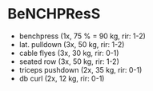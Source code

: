 # BeNCHPResS
* benchpress (1x, 75 % = 90 kg, rir: 1-2)
* lat. pulldown (3x, 50 kg, rir: 1-2)
* cable flyes (3x, 30 kg, rir: 0-1)
* seated row (3x, 50 kg, rir: 1-2)
* triceps pushdown (2x, 35 kg, rir: 0-1)
* db curl (2x, 12 kg, rir: 0-1)
